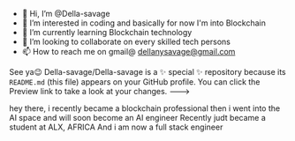 - 👋 Hi, I’m @Della-savage
- 👀 I’m interested in coding and basically for now I'm into Blockchain 
- 🌱 I’m currently learning Blockchain technology 
- 💞️ I’m looking to collaborate on every skilled tech persons
- 📫 How to reach me on gmail@ dellanysavage@gmail.com

See ya😉
Della-savage/Della-savage is a ✨ special ✨ repository because its `README.md` (this file) appears on your GitHub profile.
You can click the Preview link to take a look at your changes.
--->

hey there, i recently became a blockchain professional
then i went into the AI space and will soon become an AI engineer
Recently judt became a student at ALX, AFRICA
And i am now a full stack engineer
